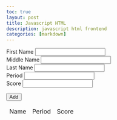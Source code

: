 ```yaml
---
toc: true
layout: post
title: Javascript HTML
description: javascript html frontend
categories: [markdown]
---
```


<script>
    function table() {
        var first = getElementById("val1");
        var second = getElementById("val2");
        var third = getElementById("val3");
        var period = getElementById("period");
        var score = getElementById("score");
        var name = first + " " + second + " " + third;
        var output = document.querySelector("#output tbody");
        output.innerHTML += "<tr><td>"+name.value+"</td><td>"+period.value+"</td><td>"+score.value+"</td></tr>"
    }
</script> 

<body>
    <form action="">
        <div>
            <label for="name">First Name</label>
            <input type="text" id="val1">
        </div>
        <div>
            <label for="name">Middle Name</label>
            <input type="text" id="val2">
        </div>
        <div>
            <label for="name">Last Name</label>
            <input type="text" id="val3">
        </div>
        <div>
            <label for="name">Period</label>
            <input type="text" id="period">
        </div>
        <div>
            <label for="name">Score</label>
            <input type="text" id="score">
        </div>
    </form>
    <input type="button" onclick="table();" value="Add">
    <div>
        <table id="output">
            <thead><td>Name</td><td>Period</td><td>Score</td></thead>
            <tbody></tbody>
        </table>
    </div>    
</body>

 

   
